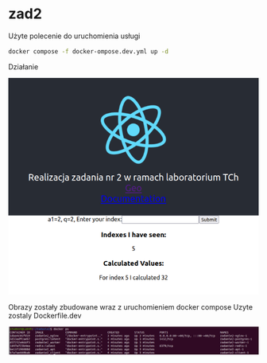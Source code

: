 # zad2

Użyte polecenie do uruchomienia usługi

```bash
docker compose -f docker-ompose.dev.yml up -d
```

Działanie

<img src="img/1.png">

Obrazy zostały zbudowane wraz z uruchomieniem docker compose
Uzyte zostaly Dockerfile.dev

<img src="img/2.png">
